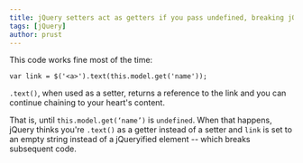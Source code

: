 ```yaml
---
title: jQuery setters act as getters if you pass undefined, breaking jQuery chainability
tags: [jQuery]
author: prust
---
```

This code works fine most of the time:
  
    var link = $('<a>').text(this.model.get('name'));
  
`.text()`, when used as a setter, returns a reference to the link and you can continue chaining to your heart's content.
  
That is, until `this.model.get(‘name’)` is `undefined`. When that happens, jQuery thinks you're `.text()` as a getter instead of a setter and `link` is set to an empty string instead of a jQueryified element -- which breaks subsequent code.